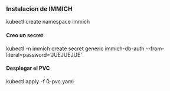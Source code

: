 ### Instalacion de IMMICH

kubectl create namespace immich

#### Creo un secret

kubectl -n immich create secret generic immich-db-auth --from-literal=password='JUEJUEJUE'

#### Desplegar el PVC

kubectl apply -f 0-pvc.yaml

